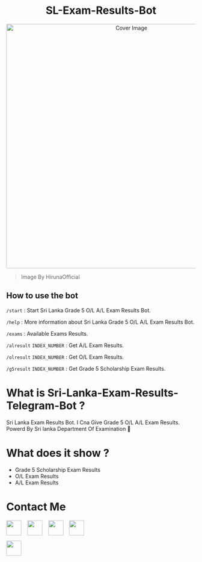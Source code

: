 <h1 align="center">SL-Exam-Results-Bot</h3>
<p align="center">
  <a href="https://github.com/RishBropromax/SL-Exam-Results-Bot">
    <img src="https://socialify.git.ci/RishBropromax/SL-Exam-Results-Bot/image?description=1&forks=1&issues=1&language=1&owner=1&pattern=Floating%20Cogs&pulls=1&stargazers=1&theme=Dark" alt="Cover Image" width="650">
  
  </a>
</p>
 
> Image By HirunaOfficial

## How to use the bot
 
`/start` : Start Sri Lanka Grade 5 O/L A/L Exam Results Bot.

`/help` : More information about Sri Lanka Grade 5 O/L A/L Exam Results Bot.

`/exams` : Available Exams Results.

`/alresult` `INDEX_NUMBER` : Get A/L Exam Results.

`/olresult` `INDEX_NUMBER` : Get O/L Exam Results.

`/g5result` `INDEX_NUMBER` : Get Grade 5 Scholarship Exam Results.

# What is Sri-Lanka-Exam-Results-Telegram-Bot ?
Sri Lanka Exam Results Bot. I Cna Give Grade 5 O/L A/L Exam Results. Powerd By Sri lanka Department Of Examination 🚀

# What does it show ?
* Grade 5 Scholarship Exam Results
* O/L Exam Results
* A/L Exam Results

 <!--ReadMe Code By HirunaOfficial Sri-Lanka-Exam-Results-Telegram-Bot--!>
 
<h1>Contact Me</h1>
                                                          
<a href="https://t.me/ImRishmika" target="blank"><img align="center" src="https://cdn4.iconfinder.com/data/icons/logos-and-brands/512/335_Telegram_logo-256.png"  height="40" width="40" /></a> &nbsp;&nbsp;
<a href="https://www.instagram.com/imRishmika" target="blank"><img align="center" src="https://cdn2.iconfinder.com/data/icons/social-icons-33/128/Instagram-256.png"  height="40" width="40" /></a> &nbsp;&nbsp;
<a href="https://www.youtube.com/channel/UCTIprdrvIiMjFdFwJgnmTUg" target="blank"><img align="center" src="https://cdn3.iconfinder.com/data/icons/2018-social-media-logotypes/1000/2018_social_media_popular_app_logo_youtube-256.png" height="40" width="40" /></a> &nbsp;&nbsp;
<a href="https://twitter.com/ImRishmika" target="blank"><img align="center" src="https://cdn2.iconfinder.com/data/icons/social-media-2285/512/1_Twitter_colored_svg-256.png" height="40" width="40" /></a> &nbsp;&nbsp;
</p>
<a href="https://ko-fi.com/ImRishmika">
        <img height="40px" src="https://telegra.ph/file/4e179610246e6534d8bc0.png" />
    </a> <br> <br><br>
